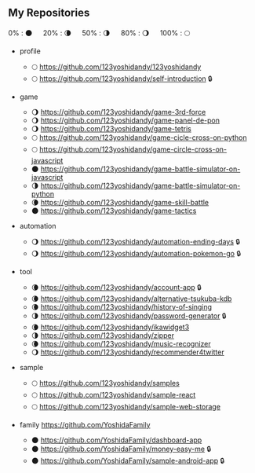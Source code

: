 ## My Repositories

0% : :new_moon: 　
20% : :waning_crescent_moon: 　
50% : :last_quarter_moon: 　
80% : :waning_gibbous_moon: 　
100% : :full_moon:


- profile
  - :full_moon: https://github.com/123yoshidandy/123yoshidandy
  - :full_moon: https://github.com/123yoshidandy/self-introduction :lock:

- game
  - :waning_gibbous_moon: https://github.com/123yoshidandy/game-3rd-force
  - :waning_gibbous_moon: https://github.com/123yoshidandy/game-panel-de-pon
  - :waning_gibbous_moon: https://github.com/123yoshidandy/game-tetris
  - :full_moon: https://github.com/123yoshidandy/game-cicle-cross-on-python
  - :full_moon: https://github.com/123yoshidandy/game-circle-cross-on-javascript
  - :new_moon: https://github.com/123yoshidandy/game-battle-simulator-on-javascript
  - :last_quarter_moon: https://github.com/123yoshidandy/game-battle-simulator-on-python
  - :waning_crescent_moon: https://github.com/123yoshidandy/game-skill-battle
  - :new_moon: https://github.com/123yoshidandy/game-tactics

- automation
  - :waning_gibbous_moon: https://github.com/123yoshidandy/automation-ending-days :lock:
  - :waning_gibbous_moon: https://github.com/123yoshidandy/automation-pokemon-go :lock:

- tool
  - :waning_crescent_moon: https://github.com/123yoshidandy/account-app :lock:
  - :waning_crescent_moon: https://github.com/123yoshidandy/alternative-tsukuba-kdb
  - :waning_crescent_moon: https://github.com/123yoshidandy/history-of-singing
  - :last_quarter_moon: https://github.com/123yoshidandy/password-generator :lock:
  - :waning_crescent_moon: https://github.com/123yoshidandy/ikawidget3
  - :last_quarter_moon: https://github.com/123yoshidandy/zipper
  - :waning_crescent_moon: https://github.com/123yoshidandy/music-recognizer
  - :waning_gibbous_moon: https://github.com/123yoshidandy/recommender4twitter

- sample
  - :full_moon: https://github.com/123yoshidandy/samples
  - :full_moon: https://github.com/123yoshidandy/sample-react
  - :full_moon: https://github.com/123yoshidandy/sample-web-storage

- family https://github.com/YoshidaFamily
  - :new_moon: https://github.com/YoshidaFamily/dashboard-app
  - :new_moon: https://github.com/YoshidaFamily/money-easy-me :lock:
  - :new_moon: https://github.com/YoshidaFamily/sample-android-app :lock:

